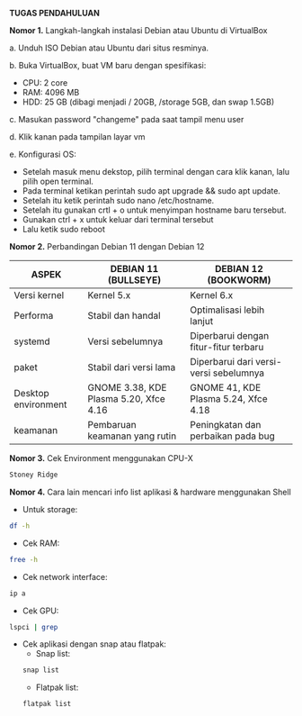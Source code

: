 **TUGAS PENDAHULUAN**

**Nomor 1.**
Langkah-langkah instalasi Debian atau Ubuntu di VirtualBox

a. Unduh ISO Debian atau Ubuntu dari situs resminya.

b. Buka VirtualBox, buat VM baru dengan spesifikasi:
- CPU: 2 core
- RAM: 4096 MB
- HDD: 25 GB (dibagi menjadi / 20GB, /storage 5GB, dan swap 1.5GB)

c.  Masukan password "changeme" pada saat tampil menu user

d.  Klik kanan pada tampilan layar vm

e.  Konfigurasi OS:
-   Setelah masuk menu dekstop, pilih terminal dengan cara klik kanan, lalu pilih open terminal.
-   Pada terminal ketikan perintah sudo apt upgrade && sudo apt update.
-   Setelah itu ketik perintah sudo nano /etc/hostname.
-   Setelah itu gunakan crtl + o untuk menyimpan hostname baru tersebut.
-   Gunakan ctrl + x untuk keluar dari terminal tersebut
-   Lalu ketik sudo reboot


**Nomor 2.**
Perbandingan Debian 11 dengan Debian 12

| ASPEK                | DEBIAN 11 (BULLSEYE) | DEBIAN 12 (BOOKWORM)  |
|----------------------|----------------------|-----------------------|
| Versi kernel         | Kernel 5.x           | Kernel 6.x            |
| Performa             | Stabil dan handal    | Optimalisasi lebih lanjut |
| systemd              | Versi sebelumnya     | Diperbarui dengan fitur-fitur terbaru |
| paket                | Stabil dari versi lama | Diperbarui dari versi-versi sebelumnya |
| Desktop environment  | GNOME 3.38, KDE Plasma 5.20, Xfce 4.16 | GNOME 41, KDE Plasma 5.24, Xfce 4.18 |
| keamanan             | Pembaruan keamanan yang rutin | Peningkatan dan perbaikan pada bug |


**Nomor 3.**
Cek Environment menggunakan CPU-X

```bash
Stoney Ridge
```

**Nomor 4.**
Cara lain mencari info list aplikasi & hardware menggunakan Shell

- Untuk storage: 
```bash
df -h
```
- Cek RAM:
```bash
free -h
```
- Cek network interface:
```bash
ip a
```
- Cek GPU:
```bash
lspci | grep
```
- Cek aplikasi dengan snap atau flatpak:
    - Snap list: 
    ```bash
    snap list
    ```
    - Flatpak list:
    ```bash
    flatpak list
    ```

